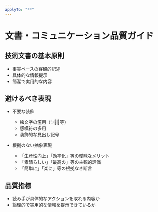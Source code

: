 ```yaml
---
applyTo: "**"
---
```


# 文書・コミュニケーション品質ガイド

## 技術文書の基本原則
- 事実ベースの客観的記述
- 具体的な情報提示
- 簡潔で実用的な内容

## 避けるべき表現
-  不要な装飾
    - 絵文字の濫用（✨🎉🚀等）
    - 感嘆符の多用
    - 装飾的な見出し記号

- 根拠のない抽象表現
    - 「生産性向上」「効率化」等の曖昧なメリット
    - 「素晴らしい」「最高の」等の主観的評価
    - 「簡単に」「楽に」等の根拠なき断言


## 品質指標
- 読み手が具体的なアクションを取れる内容か
- 論理的で実用的な情報を提示できているか
